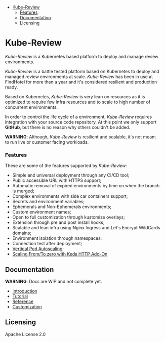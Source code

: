 - [Kube-Review](#kube-review)
    + [Features](#features)
  * [Documentation](#documentation)
  * [Licensing](#licensing)

# Kube-Review

*Kube-Review* is a Kubernetes based platform to deploy and manage review environments.

*Kube-Review* is a battle tested platform based on Kubernetes to deploy and managed review environments at scale. *Kube-Review* has been in use at FindHotel for more than a year and it's considered resilient and production ready.

Based on Kubernetes, *Kube-Review* is very lean on resources as it is optimized to require few infra resources and to scale to high number of concurrent environments.

In order to control the life cycle of a environment, *Kube-Review* requires integration with your source code repository. At this point we only support **GitHub**, but there is no reason why others couldn't be added.

**WARNING**: Although, *Kube-Review* is resilient and scalable, it's not meant to run live or customer facing workloads.

### Features

These are some of the features supported by *Kube-Review*:

- Simple and universal deployment through any CI/CD tool;
- Public accessible URL with HTTPS support;
- Automatic removal of expired environments by time on when the branch is merged;
- Complex environments with side car containers support;
- Secrets and environment variables;
- Ephemerals and Non-Ephemerals environments;
- Custom environment names;
- Open to full customization through kustomize overlays;
- Extension through pre and post install hooks;
- Scalable and lean infra using Nginx Ingress and Let's Encrypt WildCards domains;
- Environment isolation through namespaces;
- Connection test after deployment;
- [Vertical Pod Autoscaling](https://cloud.google.com/kubernetes-engine/docs/concepts/verticalpodautoscaler);
- [Scaling From/To zero with Keda HTTP Add-On](https://github.com/kedacore/charts/tree/main/http-add-on)

## Documentation

**WARNING**: Docs are WIP and not complete yet.

- [Introduction](docs/introduction.md)
- [Tutorial](docs/tutorial.md)
- [Reference](docs/reference.md)
- [Customization](docs/customization.md)

## Licensing

Apache License 2.0
